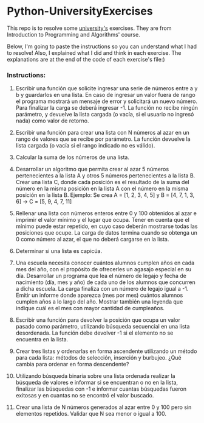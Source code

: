 # Python-UniversityExercises

This repo is to resolve some <a href="https://www.uade.edu.ar">university's</a> exercises. They are from Introduction to Programming and Algorithms' course. 

Below, I'm going to paste the instructions so you can understand what I had to resolve!
Also, I explained what I did and think in each exercise. The explanations are at the end of the code of each exercise's file:)
### Instructions: 

1) Escribir una función que solicite ingresar una serie de números entre a y b y guardarlos en una lista. En caso de ingresar un valor fuera de rango el programa mostrará un mensaje de error y solicitará un nuevo número. Para finalizar la carga se deberá ingresar -1. La función no recibe ningún parámetro, y devuelve la lista cargada (o vacía, si el usuario no ingresó nada) como valor de retorno.

2) Escribir una función para crear una lista con N números al azar en un rango de valores que se recibe por parámetro. La función devuelve la lista cargada (o vacía si el rango indicado no es válido).

3) Calcular la suma de los números de una lista.

4) Desarrollar un algoritmo que permita crear al azar 5 números pertenecientes a la lista A y otros 5 números pertenecientes a la lista B. Crear una lista C, donde cada posición es el resultado de la suma del número en la misma posición en la lista A con el número en la misma posición en la lista B. Ejemplo: Se crea A = [1, 2, 3, 4, 5] y B = [4, 7, 1, 3, 6] → C = [5, 9, 4, 7, 11]

5) Rellenar una lista con números enteros entre 0 y 100 obtenidos al azar e imprimir el valor mínimo y el lugar que ocupa. Tener en cuenta que el mínimo puede estar repetido, en cuyo caso deberán mostrarse todas las posiciones que ocupe. La carga de datos termina cuando se obtenga un 0 como número al azar, el que no deberá cargarse en la lista.

6) Determinar si una lista es capicúa.

7) Una escuela necesita conocer cuántos alumnos cumplen años en cada mes del año, con el propósito de ofrecerles un agasajo especial en su día. Desarrollar un programa que lea el número de legajo y fecha de nacimiento (día, mes y año) de cada uno de los alumnos que concurren a dicha escuela. La carga finaliza con un número de legajo igual a -1. Emitir un informe donde aparezca (mes por mes) cuántos alumnos cumplen años a lo largo del año. Mostrar también una leyenda que indique cuál es el mes con mayor cantidad de cumpleaños.

8) Escribir una función para devolver la posición que ocupa un valor pasado como parámetro, utilizando búsqueda secuencial en una lista desordenada. La función debe devolver -1 si el elemento no se encuentra en la lista.

9) Crear tres listas y ordenarlas en forma ascendente utilizando un método para cada lista: métodos de selección, inserción y burbujeo. ¿Qué cambia para ordenar en forma descendente?

10) Utilizando búsqueda binaria sobre una lista ordenada realizar la búsqueda de valores e informar si se encuentran o no en la lista, finalizar las búsquedas con -1 e informar cuantas búsquedas fueron exitosas y en cuantas no se encontró el valor buscado.

11) Crear una lista de N números generados al azar entre 0 y 100 pero sin elementos repetidos. Validar que N sea menor o igual a 100.
